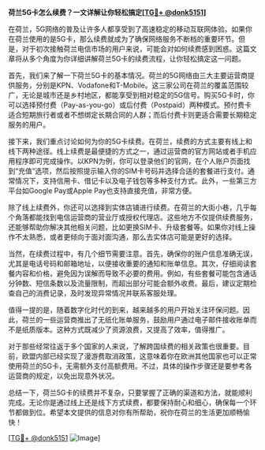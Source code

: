 **荷兰5G卡怎么续费？一文详解让你轻松搞定[[TG💪+ @donk5151](https://t.me/s/donk5151)]**

在荷兰，5G网络的普及让许多人都享受到了高速稳定的移动互联网体验。如果你在荷兰使用的是5G卡，那么续费就成为了确保网络服务不断档的重要环节。但是，对于初次接触荷兰电信市场的用户来说，可能会对如何续费感到困惑。这篇文章将从多个角度为你详细讲解荷兰5G卡的续费流程，让你轻松搞定这一问题。

首先，我们来了解一下荷兰5G卡的基本情况。荷兰的5G网络由三大主要运营商提供服务，分别是KPN、Vodafone和T-Mobile。这三家公司在荷兰的覆盖范围较广，无论是城市还是乡村地区，都能享受到相对稳定的5G信号。购买5G卡时，你可以选择预付费（Pay-as-you-go）或后付费（Postpaid）两种模式。预付费卡适合短期旅行者或者不想绑定长期合同的人群；而后付费卡则更适合需要长期稳定服务的用户。

接下来，我们重点讨论如何为你的5G卡续费。在荷兰，续费的方式主要有线上和线下两种途径。线上续费是最便捷的方式之一，通过运营商的官方网站或者手机应用程序即可完成操作。以KPN为例，你可以登录他们的官网，在个人账户页面找到“充值”选项，然后按照提示输入你的SIM卡号码并选择合适的套餐进行支付。通常情况下，支持信用卡、借记卡以及电子钱包等多种支付方式。此外，一些第三方平台如Google Pay或Apple Pay也支持直接充值，非常方便。

除了线上续费外，你还可以选择到实体店铺进行续费。在荷兰的大街小巷，几乎每个角落都能找到电信运营商的营业厅或授权代理店。这些地方不仅提供续费服务，还能够帮助你解决其他相关问题，比如更换SIM卡、升级套餐等。如果你对线上操作不太熟悉，或者更倾向于面对面沟通，那么去实体店可能是更好的选择。

当然，在续费过程中，有几个细节需要注意。首先，确保你的账户信息准确无误，尤其是电话号码和邮箱地址，以便接收重要的通知和账单信息。其次，仔细阅读套餐内容和价格，避免因为误解而导致不必要的费用。例如，有些套餐可能包含通话分钟数、短信条数以及流量限制，而超出部分可能会额外收费。最后，建议定期检查自己的消费记录，及时发现异常情况并联系客服处理。

值得一提的是，随着数字化时代的到来，越来越多的用户开始关注环保问题。因此，荷兰的一些运营商推出了无纸化账单服务，鼓励用户通过电子邮件接收账单而不是纸质版本。这种方式既减少了资源浪费，又提高了效率，值得推广。

对于那些经常往返于多个国家的人来说，了解跨国续费的相关政策也很重要。目前，欧盟内部已经实现了漫游费取消政策，这意味着你在欧洲其他国家也可以正常使用荷兰的5G卡，无需额外支付高额费用。不过，具体的操作步骤还是要参考各运营商的规定，以免出现意外状况。

总结一下，荷兰5G卡的续费并不复杂，只要掌握了正确的渠道和方法，就能顺利完成。无论你是通过线上还是线下方式续费，都要保持耐心和细心，确保每一个环节都做到位。希望本文提供的信息对你有所帮助，祝你在荷兰的生活更加顺畅愉快！

[[TG💪+ @donk5151](https://t.me/s/donk5151) ![Image](https://i.postimg.cc/rwNCRYN7/Snipaste-2025-04-30-17-27-05.png)]
